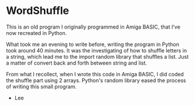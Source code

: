 # WordShuffle
This is an old program I originally programmed in Amiga BASIC, that I've now recreated in Python.

What took me an evening to write before, writing the program in Python took around 40 minutes.
It was the investigating of how to shuffle letters in a string, which lead me to the import random library that shuffles
a list.  Just a matter of convert back and forth between string and list.

From what I recollect, when I wrote this code in Amiga BASIC, I did coded the shuffle part using 2 arrays.  Python's random library
eased the process of writing this small program.

- Lee
